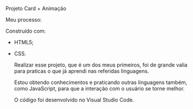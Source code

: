 Projeto Card + Animação

Meu processo:

Construído com:

- HTML5;

- CSS.

   Realizar esse projeto, que é um dos meus primeiros, foi de grande valia para praticas o que já aprendi nas referidas linguagens.

   Estou obtendo conhecimentos e praticando outras linguagens também, como JavaScript, para que a interação com o usuário se torne melhor.

   O código foi desenvolvido no Visual Studio Code.
